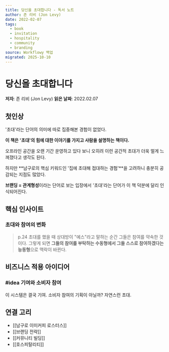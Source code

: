 ```yaml
---
title: 당신을 초대합니다 - 독서 노트
author: 존 리비 (Jon Levy)
date: 2022-02-07
tags:
  - book
  - invitation
  - hospitality
  - community
  - branding
source: Workflowy 백업
migrated: 2025-10-10
---
```


# 당신을 초대합니다

**저자**: 존 리비 (Jon Levy)
**읽은 날짜**: 2022.02.07

## 첫인상

'초대'라는 단어의 의미에 따로 집중해본 경험이 없었다.

**이 책은 '초대'의 힘에 대한 이야기를 가지고 사람을 설명하는 책이다.**

오프라인 공간을 오랜 기간 운영하고 있다 보니 오히려 이런 공간적 초대가 더욱 멀게 느껴졌다고 생각도 된다.

하지만 **남구로의 핵심 키워드인 '집에 초대해 접대하는 경험'**을 고려하니 충분히 공감되는 지점도 많았다.

**브랜딩 = 관계형성**이라는 단어로 보는 입장에서 '초대'라는 단어가 이 책 덕분에 달리 인식되어진다.

## 핵심 인사이트

### 초대와 참여의 변화

> p.24 초대를 했을 때 상대방이 "예스"라고 말하는 순간 그들은 참여를 약속한 것이다. 그렇게 되면 **그들의 참여를 부탁하는 수동형에서 그들 스스로 참여하겠다는 능동형**으로 맥락이 바뀐다.

## 비즈니스 적용 아이디어

### #idea 기여와 소비자 참여
이 시스템은 결국 기여. 소비자 참여의 기획이 아닐까? 자연스런 초대.

## 연결 고리
- [[남구로 이미커피 로스터스]]
- [[브랜딩 전략]]
- [[커뮤니티 빌딩]]
- [[호스피탈리티]]
